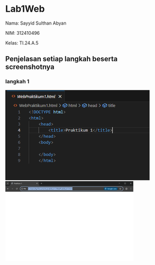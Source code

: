# Lab1Web
<P>Nama: Sayyid Sulthan Abyan</P>
<p>NIM: 312410496</p>
<p>Kelas: TI.24.A.5</p>

## Penjelasan setiap langkah beserta screenshotnya

### langkah 1
![gambar 1](ss1.png)
<img src="ss2.png" alt="Logo Unpad" width="400">
